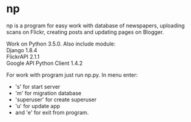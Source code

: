 # np
np is a program for easy work with database of newspapers, uploading scans on Flickr, creating posts and updating pages on Blogger.

Work on Python 3.5.0. Also include module:<br>
Django 1.8.4<br>
FlickrAPI 2.1.1<br>
Google API Python Client 1.4.2

For work with program just run np.py. In menu enter:
- 's' for start server
- 'm' for migration database
- 'superuser' for create superuser
- 'u' for update app
-  and 'e' for exit from program.

